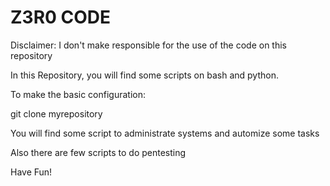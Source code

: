# Z3R0 CODE
Disclaimer: I don't make responsible for the use of the code on this repository

In this Repository, you will find some scripts on bash and python.

To make the basic configuration:

git clone myrepository

You will find some script to administrate systems and automize some tasks

Also there are few scripts to do pentesting

Have Fun!

